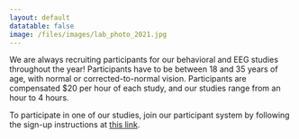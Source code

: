 ```yaml
---
layout: default
datatable: false
image: /files/images/lab_photo_2021.jpg
---
```


We are always recruiting participants for our behavioral and EEG studies throughout the year! Participants have to be between 18 and 35 years of age, with normal or corrected-to-normal vision. Participants are compensated $20 per hour of each study, and our studies range from an hour to 4 hours.

To participate in one of our studies, join our participant system by following the sign-up instructions at [this link](https://awh-vogel.sona-systems.com/Default.aspx?ReturnUrl=/).
